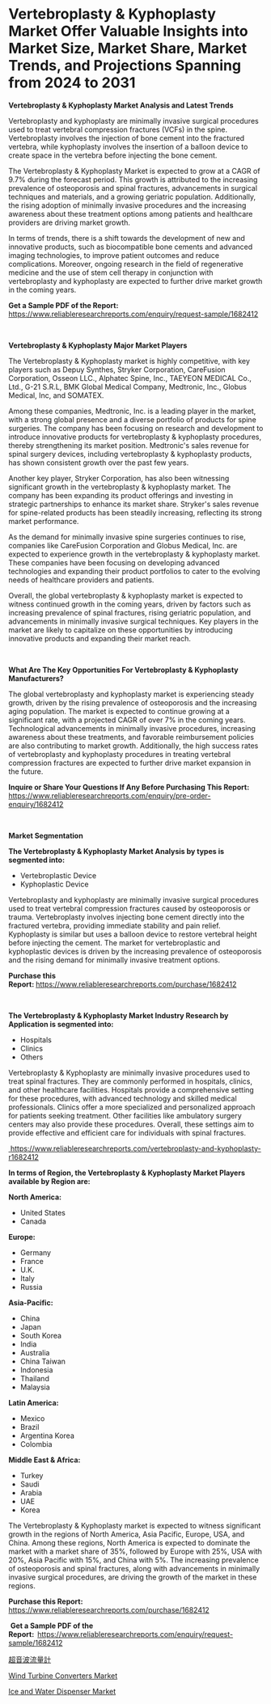 <p><h1>Vertebroplasty & Kyphoplasty Market Offer Valuable Insights into Market Size, Market Share, Market Trends, and Projections Spanning from 2024 to 2031</h1></p><p><strong>Vertebroplasty & Kyphoplasty Market Analysis and Latest Trends</strong></p>
<p><p>Vertebroplasty and kyphoplasty are minimally invasive surgical procedures used to treat vertebral compression fractures (VCFs) in the spine. Vertebroplasty involves the injection of bone cement into the fractured vertebra, while kyphoplasty involves the insertion of a balloon device to create space in the vertebra before injecting the bone cement.</p><p>The Vertebroplasty & Kyphoplasty Market is expected to grow at a CAGR of 9.7% during the forecast period. This growth is attributed to the increasing prevalence of osteoporosis and spinal fractures, advancements in surgical techniques and materials, and a growing geriatric population. Additionally, the rising adoption of minimally invasive procedures and the increasing awareness about these treatment options among patients and healthcare providers are driving market growth.</p><p>In terms of trends, there is a shift towards the development of new and innovative products, such as biocompatible bone cements and advanced imaging technologies, to improve patient outcomes and reduce complications. Moreover, ongoing research in the field of regenerative medicine and the use of stem cell therapy in conjunction with vertebroplasty and kyphoplasty are expected to further drive market growth in the coming years.</p></p>
<p><strong>Get a Sample PDF of the Report:&nbsp;</strong> <a href="https://www.reliableresearchreports.com/enquiry/request-sample/1682412">https://www.reliableresearchreports.com/enquiry/request-sample/1682412</a></p>
<p>&nbsp;</p>
<p><strong>Vertebroplasty & Kyphoplasty Major Market Players</strong></p>
<p><p>The Vertebroplasty & Kyphoplasty market is highly competitive, with key players such as Depuy Synthes, Stryker Corporation, CareFusion Corporation, Osseon LLC., Alphatec Spine, Inc., TAEYEON MEDICAL Co., Ltd., G-21 S.R.L, BMK Global Medical Company, Medtronic, Inc., Globus Medical, Inc, and SOMATEX.</p><p>Among these companies, Medtronic, Inc. is a leading player in the market, with a strong global presence and a diverse portfolio of products for spine surgeries. The company has been focusing on research and development to introduce innovative products for vertebroplasty & kyphoplasty procedures, thereby strengthening its market position. Medtronic's sales revenue for spinal surgery devices, including vertebroplasty & kyphoplasty products, has shown consistent growth over the past few years.</p><p>Another key player, Stryker Corporation, has also been witnessing significant growth in the vertebroplasty & kyphoplasty market. The company has been expanding its product offerings and investing in strategic partnerships to enhance its market share. Stryker's sales revenue for spine-related products has been steadily increasing, reflecting its strong market performance.</p><p>As the demand for minimally invasive spine surgeries continues to rise, companies like CareFusion Corporation and Globus Medical, Inc. are expected to experience growth in the vertebroplasty & kyphoplasty market. These companies have been focusing on developing advanced technologies and expanding their product portfolios to cater to the evolving needs of healthcare providers and patients.</p><p>Overall, the global vertebroplasty & kyphoplasty market is expected to witness continued growth in the coming years, driven by factors such as increasing prevalence of spinal fractures, rising geriatric population, and advancements in minimally invasive surgical techniques. Key players in the market are likely to capitalize on these opportunities by introducing innovative products and expanding their market reach.</p></p>
<p>&nbsp;</p>
<p><strong>What Are The Key Opportunities For Vertebroplasty & Kyphoplasty Manufacturers?</strong></p>
<p><p>The global vertebroplasty and kyphoplasty market is experiencing steady growth, driven by the rising prevalence of osteoporosis and the increasing aging population. The market is expected to continue growing at a significant rate, with a projected CAGR of over 7% in the coming years. Technological advancements in minimally invasive procedures, increasing awareness about these treatments, and favorable reimbursement policies are also contributing to market growth. Additionally, the high success rates of vertebroplasty and kyphoplasty procedures in treating vertebral compression fractures are expected to further drive market expansion in the future.</p></p>
<p><strong>Inquire or Share Your Questions If Any Before Purchasing This Report:</strong> <a href="https://www.reliableresearchreports.com/enquiry/pre-order-enquiry/1682412">https://www.reliableresearchreports.com/enquiry/pre-order-enquiry/1682412</a></p>
<p>&nbsp;</p>
<p><strong>Market Segmentation</strong></p>
<p><strong>The Vertebroplasty & Kyphoplasty Market Analysis by types is segmented into:</strong></p>
<p><ul><li>Vertebroplastic Device</li><li>Kyphoplastic Device</li></ul></p>
<p><p>Vertebroplasty and kyphoplasty are minimally invasive surgical procedures used to treat vertebral compression fractures caused by osteoporosis or trauma. Vertebroplasty involves injecting bone cement directly into the fractured vertebra, providing immediate stability and pain relief. Kyphoplasty is similar but uses a balloon device to restore vertebral height before injecting the cement. The market for vertebroplastic and kyphoplastic devices is driven by the increasing prevalence of osteoporosis and the rising demand for minimally invasive treatment options.</p></p>
<p><strong>Purchase this Report:&nbsp;</strong><a href="https://www.reliableresearchreports.com/purchase/1682412">https://www.reliableresearchreports.com/purchase/1682412</a></p>
<p>&nbsp;</p>
<p><strong>The Vertebroplasty & Kyphoplasty Market Industry Research by Application is segmented into:</strong></p>
<p><ul><li>Hospitals</li><li>Clinics</li><li>Others</li></ul></p>
<p><p>Vertebroplasty & Kyphoplasty are minimally invasive procedures used to treat spinal fractures. They are commonly performed in hospitals, clinics, and other healthcare facilities. Hospitals provide a comprehensive setting for these procedures, with advanced technology and skilled medical professionals. Clinics offer a more specialized and personalized approach for patients seeking treatment. Other facilities like ambulatory surgery centers may also provide these procedures. Overall, these settings aim to provide effective and efficient care for individuals with spinal fractures.</p></p>
<p><a href="https://www.reliableresearchreports.com/vertebroplasty-and-kyphoplasty-r1682412">&nbsp;https://www.reliableresearchreports.com/vertebroplasty-and-kyphoplasty-r1682412</a></p>
<p><strong>In terms of Region, the Vertebroplasty & Kyphoplasty Market Players available by Region are:</strong></p>
<p>
    <p> <strong> North America: </strong>
        <ul>
            <li>United States</li>
            <li>Canada</li>
        </ul>
        </p> 
    <p> <strong> Europe: </strong>
        <ul>
            <li>Germany</li>
            <li>France</li>
            <li>U.K.</li>
            <li>Italy</li>
            <li>Russia</li>
        </ul>
        </p> 
    <p> <strong> Asia-Pacific: </strong>
        <ul>
            <li>China</li>
            <li>Japan</li>
            <li>South Korea</li>
            <li>India</li>
            <li>Australia</li>
            <li>China Taiwan</li>
            <li>Indonesia</li>
            <li>Thailand</li>
            <li>Malaysia</li>
        </ul>
        </p> 
    <p> <strong> Latin America: </strong>
        <ul>
            <li>Mexico</li>
            <li>Brazil</li>
            <li>Argentina Korea</li>
            <li>Colombia</li>
        </ul>
        </p> 
    <p> <strong> Middle East & Africa: </strong>
        <ul>
            <li>Turkey</li>
            <li>Saudi</li>
            <li>Arabia</li>
            <li>UAE</li>
            <li>Korea</li>
        </ul>
    </p>
    </p>
<p><p>The Vertebroplasty & Kyphoplasty market is expected to witness significant growth in the regions of North America, Asia Pacific, Europe, USA, and China. Among these regions, North America is expected to dominate the market with a market share of 35%, followed by Europe with 25%, USA with 20%, Asia Pacific with 15%, and China with 5%. The increasing prevalence of osteoporosis and spinal fractures, along with advancements in minimally invasive surgical procedures, are driving the growth of the market in these regions.</p></p>
<p><strong>Purchase this Report: </strong><a href="https://www.reliableresearchreports.com/purchase/1682412">https://www.reliableresearchreports.com/purchase/1682412</a></p>
<p>&nbsp;<strong>Get a Sample PDF of the Report:&nbsp;&nbsp;</strong><a href="https://www.reliableresearchreports.com/enquiry/request-sample/1682412">https://www.reliableresearchreports.com/enquiry/request-sample/1682412</a></p>
<p><strong></strong></p>
<p><p><a href="https://github.com/DeonBoer2023/Market-Research-Report-List-1/blob/main/6978434166079.md">超音波流量計</a></p><p><a href="https://github.com/seekum/Market-Research-Report-List-3/blob/main/wind-turbine-converters-market.md">Wind Turbine Converters Market</a></p><p><a href="https://github.com/timeliteaut/Market-Research-Report-List-3/blob/main/ice-and-water-dispenser-market.md">Ice and Water Dispenser Market</a></p></p>